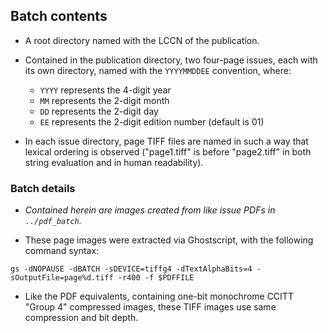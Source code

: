 ## Batch contents

* A root directory named with the LCCN of the publication.

* Contained in the publication directory, two four-page issues, each with
  its own directory, named with the `YYYYMMDDEE` convention, where:
    - `YYYY` represents the 4-digit year
    - `MM` represents the 2-digit month
    - `DD` represents the 2-digit day
    - `EE` represents the 2-digit edition number (default is 01)

* In each issue directory, page TIFF files are named in such a way that
  lexical ordering is observed ("page1.tiff" is before "page2.tiff" in both
  string evaluation and in human readability).

### Batch details

* _Contained herein are images created from like issue PDFs in `../pdf_batch`._

* These page images were extracted via Ghostscript, with the following command
syntax:

```
gs -dNOPAUSE -dBATCH -sDEVICE=tiffg4 -dTextAlphaBits=4 -sOutputFile=page%d.tiff -r400 -f $PDFFILE
```

* Like the PDF equivalents, containing one-bit monochrome CCITT "Group 4"
  compressed images, these TIFF images use same compression and bit depth.
